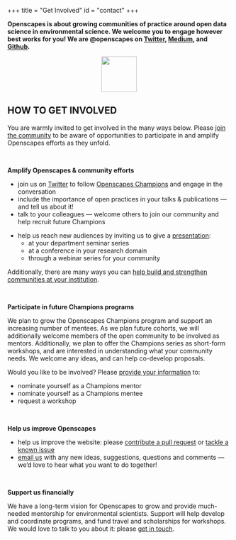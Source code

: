 +++
title = "Get Involved"
id = "contact"
+++

**Openscapes is about growing communities of practice around open data science in environmental science. We welcome you to engage however best works for you! We are @openscapes on [Twitter](https://twitter.com/openscapes), [Medium](https://medium.com/@openscapes), and [Github](https://github.com/openscapes).** 

<center><img src="/img/horst_openscapes_mountains_salmon.png" width="80px"></center>

## HOW TO GET INVOLVED

You are warmly invited to get involved in the many ways below. Please [join the community](https://docs.google.com/forms/d/e/1FAIpQLSdgVXRp3V-w94GPWkR31RUfyBl37EphdQSlCOcnyeNlf8OLWw/viewform?usp=sf_link) to be aware of opportunities to participate in and amplify Openscapes efforts as they unfold.

<br>

**Amplify Openscapes & community efforts**

- join us on [Twitter](https://twitter.com/openscapes) to follow [Openscapes Champions](/champions/) and engage in the conversation
- include the importance of open practices in your talks & publications — and tell us about it!
- talk to your colleagues — welcome others to join our community and help recruit future Champions
<!--- - Share your short story of how open data science practices have influenced your research --->
- help us reach new audiences by inviting us to give a [presentation](/media): 
  - at your department seminar series
  - at a conference in your research domain
  - through a webinar series for your community

<!--RStudio Community --->  

Additionally, there are many ways you can [help build and strengthen communities at your institution](/blog/2018/11/06/build-communities/).  


<br>

**Participate in future Champions programs**   

We plan to grow the Openscapes Champions program and support an increasing number of mentees. As we plan future cohorts, we will additionally welcome members of the open community to be involved as mentors. Additionally, we plan to offer the Champions series as short-form workshops, and are interested in understanding what your community needs. We welcome any ideas, and can help co-develop proposals.  

Would you like to be involved? Please [provide your information](https://docs.google.com/forms/d/e/1FAIpQLSdgVXRp3V-w94GPWkR31RUfyBl37EphdQSlCOcnyeNlf8OLWw/viewform?usp=sf_link) to:

- nominate yourself as a Champions mentor
- nominate yourself as a Champions mentee
- request a workshop 

<br>

**Help us improve Openscapes**  

- help us improve the website: please [contribute a pull request](https://github.com/Openscapes/website) or [tackle a known issue](https://github.com/Openscapes/website/labels/help%20please)
- [email us](mailto:openscapes@nceas.ucsb.edu) with any new ideas, suggestions, questions and comments — we’d love to hear what you want to do together!

<br> 

**Support us financially**

We have a long-term vision for Openscapes to grow and provide much-needed mentorship for environmental scientists. Support will help develop and coordinate programs, and fund travel and scholarships for workshops. We would love to talk to you about it: please [get in touch](mailto:openscapes@nceas.ucsb.edu).

<br>

